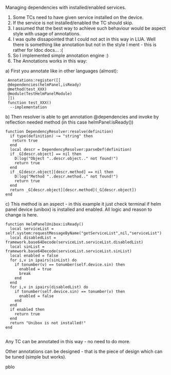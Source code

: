 Managing dependencies with installed/enabled services.

1. Some TCs need to have given service installed on the device.
2. If the service is not installed/enabled the TC should skip.
3. I assumed that the best way to achieve such behaviour would be aspect style with usage of annotations.
4. I was quite dissapointed that I could not act in this way in LUA. Well there is something like annotation but not in the style I ment - this is rather for ldoc docs... :(
5. So I implemented simple annotation engine :)
6. The Annotations works in this way:

a) First you annotate like in other languages (almost):
```
 Annotations:register([[
 @dependencies(helmPanel,isReady)
 @method(test_XXX)
 @module(TestHelmPanelModule)
 ]])
 function test_XXX()
  --implementation
```
b) Then resolver is able to get annotation @dependencies and invoke by reflection needed method (in this case helmPanel:isReady())

```
function DependencyResolver:resolve(definition)
  if type(definition) ~= "string" then
   return true
  end
  local descr = DependencyResolver:parseDef(definition)
  if _G[descr.object] == nil then
    D:log("Object "..descr.object.." not found!")
    return true
  end
  if _G[descr.object][descr.method] == nil then
    D:log("Method "..descr.method.." not found!")
    return true
  end
  return _G[descr.object][descr.method](_G[descr.object])
end
```

c) This method is an aspect - in this example it just check terminal if helm panel device (unibox) is installed and enabled. All logic and reason to change is here.

```
function HelmPanelUnibox:isReady()
  local serviceList = self.system:requestMessageByName("getServiceList",nil,"serviceList")
  local disabledList = framework.base64Decode(serviceList.serviceList.disabledList)
  local sinList = framework.base64Decode(serviceList.serviceList.sinList)
  local enabled = false
  for i,v in ipairs(sinList) do
    if tonumber(v) == tonumber(self.device.sin) then
      enabled = true
      break
    end
  end
  for i,v in ipairs(disabledList) do
    if tonumber(self.device.sin) == tonumber(v) then
      enabled = false
    end
  end
  if enabled then
    return true
  end
  return "Unibox is not installed!"
end


```

Any TC can be annotated in this way - no need to do more.

Other annotations can be designed - that is the piece of design which can be tuned (simple but works).

pblo


